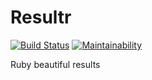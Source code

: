 # Resultr

[![Build Status](https://travis-ci.org/leocamelo/resultr.svg?branch=master)](https://travis-ci.org/leocamelo/resultr)
[![Maintainability](https://api.codeclimate.com/v1/badges/d59916bca76b37153273/maintainability)](https://codeclimate.com/github/leocamelo/resultr/maintainability)

Ruby beautiful results
